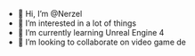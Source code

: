 - 👋 Hi, I’m @Nerzel
- 👀 I’m interested in a lot of things
- 🌱 I’m currently learning Unreal Engine 4
- 💞️ I’m looking to collaborate on video game de

<!---
Nerzel/Nerzel is a ✨ special ✨ repository because its `README.md` (this file) appears on your GitHub profile.
You can click the Preview link to take a look at your changes.
--->
